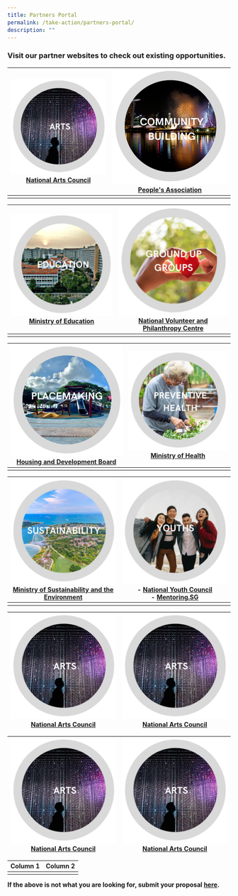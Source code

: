 ```yaml
---
title: Partners Portal
permalink: /take-action/partners-portal/
description: ""
---
```

### Visit our partner websites to check out existing opportunities. 

|![](/images/Partners%20portal/arts%20and%20culture.png)<br>[National Arts Council](https://nac.gov.sg)|![](/images/Partners%20portal/community.png)[People's Association](https://pa.gov.sg)|
| -------- | -------- |
|    |    |

|![](/images/Partners%20portal/education%20111.jpg)<br>[Ministry of Education](https://moe.gov.sg)|![](/images/Partners%20portal/nvpc%2011.jpg)<br>[National Volunteer and Philanthropy Centre](https://cityofgood.sg)|
| -------- | -------- |
|    |    |

|![](/images/Partners%20portal/placemaking.jpg)<br>[Housing and Development Board](https://hdb.gov.sg) |![](/images/Partners%20portal/preventive%20health.png)<br>[Ministry of Health](https://moh.gov.sg) |
| -------- | -------- |
|    |    |

| ![](/images/Partners%20portal/sustainability%20111.jpg)<br>[Ministry of Sustainability and the Environment](https://mse.gov.sg)|![](/images/Partners%20portal/youths111.jpg)<br>- [National Youth Council](https://nyc.gov.sg)<br>- [Mentoring.SG](https://mentoring.sg/)|
| -------- | -------- |
|    |    |

|![](/images/Partners%20portal/arts%20and%20culture.png)<br>[National Arts Council](https://nac.gov.sg)|![](/images/Partners%20portal/arts%20and%20culture.png)<br>[National Arts Council](https://nac.gov.sg)|
| -------- | -------- |

|![](/images/Partners%20portal/arts%20and%20culture.png)<br>[National Arts Council](https://nac.gov.sg)|![](/images/Partners%20portal/arts%20and%20culture.png)<br>[National Arts Council](https://nac.gov.sg)|
| -------- | -------- |



| Column 1 | Column 2 |
| -------- | -------- |
|    |    |



**If the above is not what you are looking for, submit your proposal [here](https://go.gov.sg/takeactiontoday).**